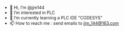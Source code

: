 - 👋 Hi, I’m @jjm144
- 👀 I’m interested in PLC
- 🌱 I’m currently learning a PLC IDE "CODESYS"
- 📫 How to reach me : send emails to jjm_144@163.com

<!---
jjm144/jjm144 is a ✨ special ✨ repository because its `README.md` (this file) appears on your GitHub profile.
You can click the Preview link to take a look at your changes.
--->
